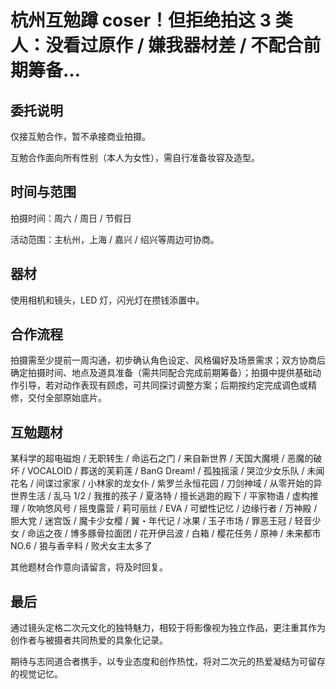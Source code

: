 # 杭州互勉蹲 coser！但拒绝拍这 3 类人：没看过原作 / 嫌我器材差 / 不配合前期筹备…

## 委托说明

仅接互勉合作，暂不承接商业拍摄。

互勉合作面向所有性别（本人为女性），需自行准备妆容及造型。

## 时间与范围

拍摄时间：周六 / 周日 / 节假日

活动范围：主杭州，上海 / 嘉兴 / 绍兴等周边可协商。

## 器材

使用相机和镜头，LED 灯，闪光灯在攒钱添置中。

## 合作流程

拍摄需至少提前一周沟通，初步确认角色设定、风格偏好及场景需求；双方协商后确定拍摄时间、地点及道具准备（需共同配合完成前期筹备）；拍摄中提供基础动作引导，若对动作表现有顾虑，可共同探讨调整方案；后期按约定完成调色或精修，交付全部原始底片。

## 互勉题材

某科学的超电磁炮 / 无职转生 / 命运石之门 / 来自新世界 / 天国大魔境 / 恶魔的破坏 / VOCALOID / 葬送的芙莉莲 / BanG Dream! / 孤独摇滚 / 哭泣少女乐队 / 未闻花名 / 间谍过家家 / 小林家的龙女仆 / 紫罗兰永恒花园 / 刀剑神域 / 从零开始的异世界生活 / 乱马 1/2 / 我推的孩子 / 夏洛特 / 擅长逃跑的殿下 / 平家物语 / 虚构推理 / 吹响悠风号 / 摇曳露营 / 莉可丽丝 / EVA / 可塑性记忆 / 边缘行者 / 万神殿 / 胆大党 / 迷宫饭 / 魔卡少女樱 / 翼・年代记 / 冰果 / 玉子市场 / 罪恶王冠 / 轻音少女 / 命运之夜 / 博多豚骨拉面团 / 花开伊吕波 / 白箱 / 樱花任务 / 原神 / 未来都市 NO.6 / 狼与香辛料 / 败犬女主太多了

其他题材合作意向请留言，将及时回复。

## 最后

通过镜头定格二次元文化的独特魅力，相较于将影像视为独立作品，更注重其作为创作者与被摄者共同热爱的具象化记录。

期待与志同道合者携手，以专业态度和创作热忱，将对二次元的热爱凝结为可留存的视觉记忆。
